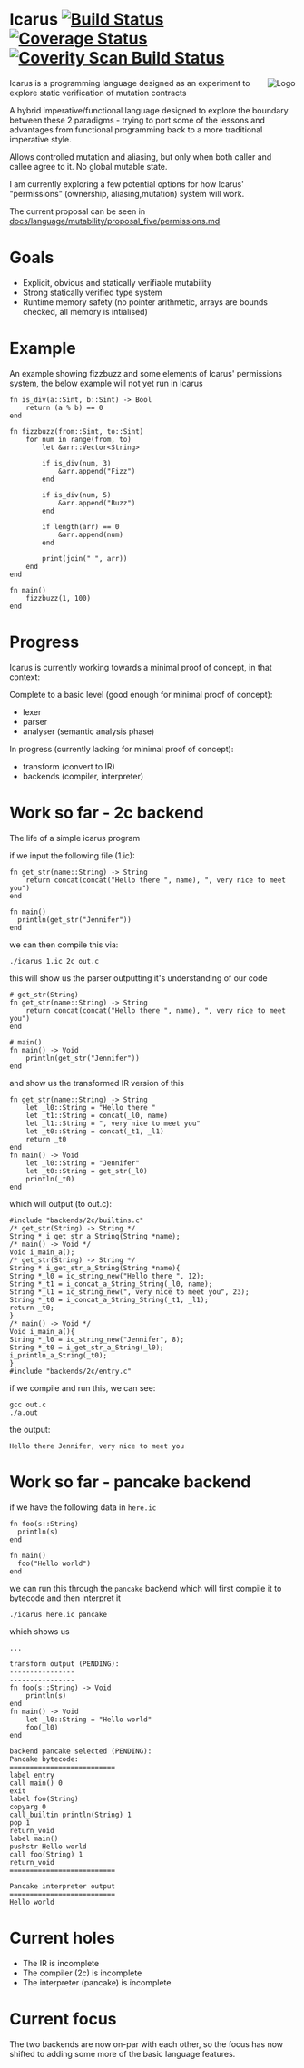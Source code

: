 # Icarus [![Build Status](https://travis-ci.org/mkfifo/icarus.svg?branch=master)](https://travis-ci.org/mkfifo/icarus) [![Coverage Status](https://coveralls.io/repos/mkfifo/icarus/badge.svg?branch=master)](https://coveralls.io/r/mkfifo/icarus?branch=master) <a href="https://scan.coverity.com/projects/4854"> <img alt="Coverity Scan Build Status" src="https://scan.coverity.com/projects/4854/badge.svg"/> </a>

<img src="https://github.com/mkfifo/icarus/blob/master/resources/logo.jpg" alt="Logo" align="right" />

Icarus is a programming language designed as an experiment to explore static verification of mutation contracts

A hybrid imperative/functional language designed to explore the boundary between these 2 paradigms - trying to port some of the lessons and advantages from functional programming back to a more traditional imperative style.

Allows controlled mutation and aliasing, but only when both caller and callee agree to it. 
No global mutable state.

I am currently exploring a few potential options for how Icarus' "permissions" (ownership, aliasing,mutation) system will work.

The current proposal can be seen in [docs/language/mutability/proposal_five/permissions.md](https://github.com/mkfifo/icarus/blob/master/docs/language/mutability/proposal_five/permissions.md)


Goals
=====

* Explicit, obvious and statically verifiable mutability
* Strong statically verified type system
* Runtime memory safety (no pointer arithmetic, arrays are bounds checked, all memory is intialised)


Example
=======

An example showing fizzbuzz and some elements of Icarus' permissions system,
the below example will not yet run in Icarus

    fn is_div(a::Sint, b::Sint) -> Bool
        return (a % b) == 0
    end

    fn fizzbuzz(from::Sint, to::Sint)
        for num in range(from, to)
            let &arr::Vector<String>

            if is_div(num, 3)
                &arr.append("Fizz")
            end

            if is_div(num, 5)
                &arr.append("Buzz")
            end

            if length(arr) == 0
                &arr.append(num)
            end

            print(join(" ", arr))
        end
    end

    fn main()
        fizzbuzz(1, 100)
    end


Progress
========

Icarus is currently working towards a minimal proof of concept, in that context:

Complete to a basic level (good enough for minimal proof of concept):

* lexer
* parser
* analyser (semantic analysis phase)

In progress (currently lacking for minimal proof of concept):

* transform (convert to IR)
* backends (compiler, interpreter)


Work so far - 2c backend
========================

The life of a simple icarus program

if we input the following file (1.ic):

    fn get_str(name::String) -> String
        return concat(concat("Hello there ", name), ", very nice to meet you")
    end

    fn main()
      println(get_str("Jennifer"))
    end

we can then compile this via:

    ./icarus 1.ic 2c out.c

this will show us the parser outputting it's understanding of our code

    # get_str(String)
    fn get_str(name::String) -> String
        return concat(concat("Hello there ", name), ", very nice to meet you")
    end

    # main()
    fn main() -> Void
        println(get_str("Jennifer"))
    end

and show us the transformed IR version of this

    fn get_str(name::String) -> String
        let _l0::String = "Hello there "
        let _t1::String = concat(_l0, name)
        let _l1::String = ", very nice to meet you"
        let _t0::String = concat(_t1, _l1)
        return _t0
    end
    fn main() -> Void
        let _l0::String = "Jennifer"
        let _t0::String = get_str(_l0)
        println(_t0)
    end

which will output (to out.c):


    #include "backends/2c/builtins.c"
    /* get_str(String) -> String */
    String * i_get_str_a_String(String *name);
    /* main() -> Void */
    Void i_main_a();
    /* get_str(String) -> String */
    String * i_get_str_a_String(String *name){
    String *_l0 = ic_string_new("Hello there ", 12);
    String *_t1 = i_concat_a_String_String(_l0, name);
    String *_l1 = ic_string_new(", very nice to meet you", 23);
    String *_t0 = i_concat_a_String_String(_t1, _l1);
    return _t0;
    }
    /* main() -> Void */
    Void i_main_a(){
    String *_l0 = ic_string_new("Jennifer", 8);
    String *_t0 = i_get_str_a_String(_l0);
    i_println_a_String(_t0);
    }
    #include "backends/2c/entry.c"

if we compile and run this, we can see:

    gcc out.c
    ./a.out

the output:

    Hello there Jennifer, very nice to meet you

Work so far - pancake backend
========================

if we have the following data in `here.ic`

    fn foo(s::String)
      println(s)
    end

    fn main()
      foo("Hello world")
    end

we can run this through the `pancake` backend which will
first compile it to bytecode and then interpret it

    ./icarus here.ic pancake

which shows us

    ...

    transform output (PENDING):
    ----------------
    ----------------
    fn foo(s::String) -> Void
        println(s)
    end
    fn main() -> Void
        let _l0::String = "Hello world"
        foo(_l0)
    end

    backend pancake selected (PENDING):
    Pancake bytecode:
    ==========================
    label entry
    call main() 0
    exit
    label foo(String)
    copyarg 0
    call_builtin println(String) 1
    pop 1
    return_void
    label main()
    pushstr Hello world
    call foo(String) 1
    return_void
    ==========================

    Pancake interpreter output
    ==========================
    Hello world


Current holes
=============

* The IR is incomplete
* The compiler (2c) is incomplete
* The interpreter (pancake) is incomplete


Current focus
=============

The two backends are now on-par with each other,
so the focus has now shifted to adding some more of the basic language
features.

